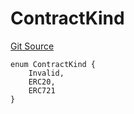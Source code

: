 # ContractKind
[Git Source](https://github.com/supafinance/supa-foundry/blob/00eb35447ebc05e824f31afa1581898206764621/src/interfaces/ISupa.sol)


```solidity
enum ContractKind {
    Invalid,
    ERC20,
    ERC721
}
```

